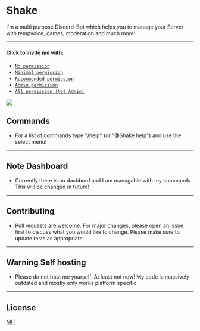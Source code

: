 # Shake

I'm a multi purpose Discord-Bot which helps you to manage your Server with tempvoice, games, moderation and much more!

---

#### Click to invite me with:

-   [`No permission`](https://discord.com/api/oauth2/authorize?client_id=778938275397632021&permissions=0&scope=bot%20applications.commands)
-   [`Minimal permission`](https://discord.com/api/oauth2/authorize?client_id=778938275397632021&permissions=385088&scope=bot%20applications.commands)
-   [`Recommended permission`](https://discord.com/api/oauth2/authorize?client_id=778938275397632021&permissions=2013651062&scope=bot%20applications.commands)
-   [`Admin permission`](https://discord.com/api/oauth2/authorize?client_id=778938275397632021&permissions=8&scope=bot%20applications.commands)
-   [`All permission (Not Admin)`](https://discord.com/api/oauth2/authorize?client_id=778938275397632021&permissions=545460846583&scope=bot%20applications.commands)

<a href="https://top.gg/bot/778938275397632021"><img src="https://top.gg/api/widget/upvotes/778938275397632021.svg"></a>

## Commands

-   For a list of commands type "/help" (or "@Shake help") and use the select menu!

---

## **Note** Dashboard

-   Currently there is no dashbord and I am managable with my commands.
    This will be changed in future!

---

## Contributing

-   Pull requests are welcome. For major changes, please open an issue first to discuss what you would like to change.
    Please make sure to update tests as appropriate.

---

## **Warning** Self hosting

-   Please do not host me yourself. At least not now! My code is massively outdated and mostly only works platform specific.

---

## License

[MIT](https://choosealicense.com/licenses/mit/)
